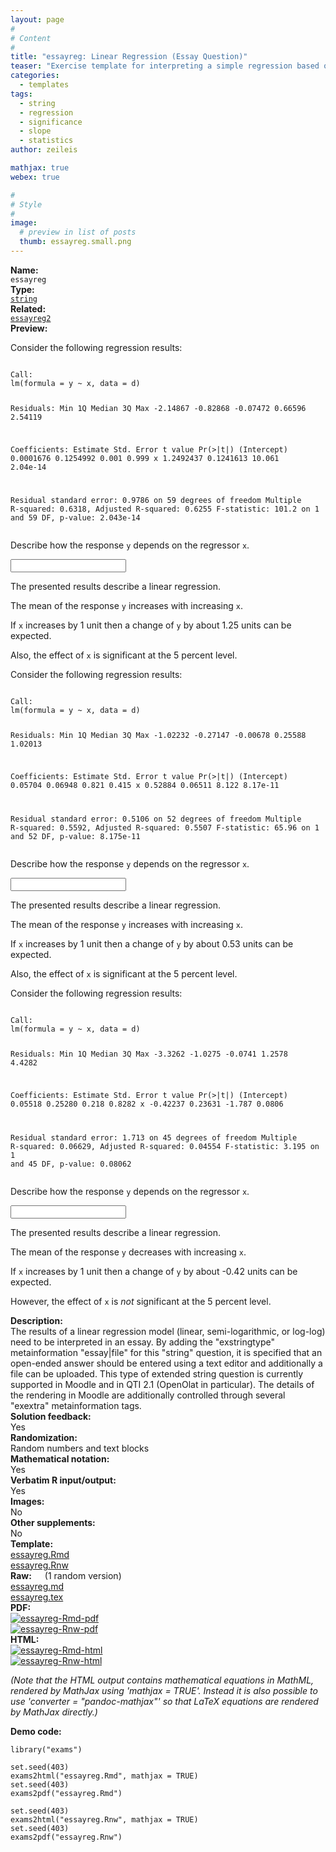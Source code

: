 ```yaml
---
layout: page
#
# Content
#
title: "essayreg: Linear Regression (Essay Question)"
teaser: "Exercise template for interpreting a simple regression based on randomly-generated data (with either a linear, semi-logarithmic, or log-log relationship) in form of an essay."
categories:
  - templates
tags:
  - string
  - regression
  - significance
  - slope
  - statistics
author: zeileis

mathjax: true
webex: true

#
# Style
#
image:
  # preview in list of posts
  thumb: essayreg.small.png
---
```


<div class='row t1 b1'>
  <div class='medium-4 columns'><b>Name:</b></div>
  <div class='medium-8 columns'><code class="highlighter-rouge">essayreg</code></div>
</div>
<div class='row t1 b1'>
  <div class='medium-4 columns'><b>Type:</b></div>
  <div class='medium-8 columns'><a href="{{ site.url }}/tag/string/"><code class="highlighter-rouge">string</code></a></div>
</div>
<div class='row t1 b1'>   <div class='medium-4 columns'><b>Related:</b></div>   <div class='medium-8 columns'><a href="{{ site.url }}/templates/essayreg2/"><code class="highlighter-rouge">essayreg2</code></a></div> </div>

<div class='row t20 b1'>
  <div class='medium-4 columns'><b>Preview:</b></div>
  <div class='medium-8 columns'><div class="webex-group">
<div class="webex-question">
<div class="webex-check webex-box">
<p>Consider the following regression results:</p>
<pre><code>
Call:
lm(formula = y ~ x, data = d)

Residuals:
     Min       1Q   Median       3Q      Max 
-2.14867 -0.82868 -0.07472  0.66596  2.54119 

Coefficients:
             Estimate Std. Error t value Pr(&gt;|t|)
(Intercept) 0.0001676  0.1254992   0.001    0.999
x           1.2492437  0.1241613  10.061 2.04e-14

Residual standard error: 0.9786 on 59 degrees of freedom
Multiple R-squared:  0.6318,    Adjusted R-squared:  0.6255 
F-statistic: 101.2 on 1 and 59 DF,  p-value: 2.043e-14</code></pre>
<p>Describe how the response <code>y</code> depends on the regressor <code>x</code>.</p>
<p><input class='webex-solveme' size='20' data-answer='["nil"]'/></p>
</div>
<div class="webex-solution">
<p>The presented results describe a linear regression.</p>
<p>The mean of the response <code>y</code> increases with increasing <code>x</code>.</p>
<p>If <code>x</code> increases by 1 unit then a change of <code>y</code> by about 1.25 units can be expected.</p>
<p>Also, the effect of <code>x</code> is significant at the 5 percent level.</p>
</div>
</div>
<div class="webex-question">
<div class="webex-check webex-box">
<p>Consider the following regression results:</p>
<pre><code>
Call:
lm(formula = y ~ x, data = d)

Residuals:
     Min       1Q   Median       3Q      Max 
-1.02232 -0.27147 -0.00678  0.25588  1.02013 

Coefficients:
            Estimate Std. Error t value Pr(&gt;|t|)
(Intercept)  0.05704    0.06948   0.821    0.415
x            0.52884    0.06511   8.122 8.17e-11

Residual standard error: 0.5106 on 52 degrees of freedom
Multiple R-squared:  0.5592,    Adjusted R-squared:  0.5507 
F-statistic: 65.96 on 1 and 52 DF,  p-value: 8.175e-11</code></pre>
<p>Describe how the response <code>y</code> depends on the regressor <code>x</code>.</p>
<p><input class='webex-solveme' size='20' data-answer='["nil"]'/></p>
</div>
<div class="webex-solution">
<p>The presented results describe a linear regression.</p>
<p>The mean of the response <code>y</code> increases with increasing <code>x</code>.</p>
<p>If <code>x</code> increases by 1 unit then a change of <code>y</code> by about 0.53 units can be expected.</p>
<p>Also, the effect of <code>x</code> is significant at the 5 percent level.</p>
</div>
</div>
<div class="webex-question">
<div class="webex-check webex-box">
<p>Consider the following regression results:</p>
<pre><code>
Call:
lm(formula = y ~ x, data = d)

Residuals:
    Min      1Q  Median      3Q     Max 
-3.3262 -1.0275 -0.0741  1.2578  4.4282 

Coefficients:
            Estimate Std. Error t value Pr(&gt;|t|)
(Intercept)  0.05518    0.25280   0.218   0.8282
x           -0.42237    0.23631  -1.787   0.0806

Residual standard error: 1.713 on 45 degrees of freedom
Multiple R-squared:  0.06629,   Adjusted R-squared:  0.04554 
F-statistic: 3.195 on 1 and 45 DF,  p-value: 0.08062</code></pre>
<p>Describe how the response <code>y</code> depends on the regressor <code>x</code>.</p>
<p><input class='webex-solveme' size='20' data-answer='["nil"]'/></p>
</div>
<div class="webex-solution">
<p>The presented results describe a linear regression.</p>
<p>The mean of the response <code>y</code> decreases with increasing <code>x</code>.</p>
<p>If <code>x</code> increases by 1 unit then a change of <code>y</code> by about -0.42 units can be expected.</p>
<p>However, the effect of <code>x</code> is <em>not</em> significant at the 5 percent level.</p>
</div>
</div>
</div></div>
</div>

<div class='row t20 b1'>
  <div class='medium-4 columns'><b>Description:</b></div>
  <div class='medium-8 columns'>The results of a linear regression model (linear, semi-logarithmic, or log-log) need to be interpreted in an essay. By adding the "exstringtype" metainformation "essay|file" for this "string" question, it is specified that an open-ended answer should be entered using a text editor and additionally a file can be uploaded. This type of extended string question is currently supported in Moodle and in QTI 2.1 (OpenOlat in particular). The details of the rendering in Moodle are additionally controlled through several "exextra" metainformation tags.</div>
</div>
<div class='row t1 b1'>
  <div class='medium-4 columns'><b>Solution feedback:</b></div>
  <div class='medium-8 columns'>Yes</div>
</div>
<div class='row t1 b1'>
  <div class='medium-4 columns'><b>Randomization:</b></div>
  <div class='medium-8 columns'>Random numbers and text blocks</div>
</div>
<div class='row t1 b1'>
  <div class='medium-4 columns'><b>Mathematical notation:</b></div>
  <div class='medium-8 columns'>Yes</div>
</div>
<div class='row t1 b1'>
  <div class='medium-4 columns'><b>Verbatim R input/output:</b></div>
  <div class='medium-8 columns'>Yes</div>
</div>
<div class='row t1 b1'>
  <div class='medium-4 columns'><b>Images:</b></div>
  <div class='medium-8 columns'>No</div>
</div>
<div class='row t1 b1'>
  <div class='medium-4 columns'><b>Other supplements:</b></div>
  <div class='medium-8 columns'>No</div>
</div>

<div class='row t20 b1'>
  <div class='medium-4 columns'><b>Template:</b></div>
  <div class='medium-4 columns'><a href="{{ site.url }}/assets/posts/2017-08-14-essayreg//essayreg.Rmd">essayreg.Rmd</a></div>
  <div class='medium-4 columns'><a href="{{ site.url }}/assets/posts/2017-08-14-essayreg//essayreg.Rnw">essayreg.Rnw</a></div>
</div>
<div class='row t1 b1'>
  <div class='medium-4 columns'><b>Raw:</b> (1 random version)</div>
  <div class='medium-4 columns'><a href="{{ site.url }}/assets/posts/2017-08-14-essayreg//essayreg.md" >essayreg.md</a></div>
  <div class='medium-4 columns'><a href="{{ site.url }}/assets/posts/2017-08-14-essayreg//essayreg.tex">essayreg.tex</a></div>
</div>
<div class='row t1 b1'>
  <div class='medium-4 columns'><b>PDF:</b></div>
  <div class='medium-4 columns'><a href="{{ site.url }}/assets/posts/2017-08-14-essayreg//essayreg-Rmd.pdf"><img src="{{ site.url }}/assets/posts/2017-08-14-essayreg//essayreg-Rmd-pdf.png" alt="essayreg-Rmd-pdf"/></a></div>
  <div class='medium-4 columns'><a href="{{ site.url }}/assets/posts/2017-08-14-essayreg//essayreg-Rnw.pdf"><img src="{{ site.url }}/assets/posts/2017-08-14-essayreg//essayreg-Rnw-pdf.png" alt="essayreg-Rnw-pdf"/></a></div>
</div>
<div class='row t1 b20'>
  <div class='medium-4 columns'><b>HTML:</b></div>
  <div class='medium-4 columns'><a href="{{ site.url }}/assets/posts/2017-08-14-essayreg//essayreg-Rmd.html"><img src="{{ site.url }}/assets/posts/2017-08-14-essayreg//essayreg-Rmd-html.png" alt="essayreg-Rmd-html"/></a></div>
  <div class='medium-4 columns'><a href="{{ site.url }}/assets/posts/2017-08-14-essayreg//essayreg-Rnw.html"><img src="{{ site.url }}/assets/posts/2017-08-14-essayreg//essayreg-Rnw-html.png" alt="essayreg-Rnw-html"/></a></div>
</div>

_(Note that the HTML output contains mathematical equations in MathML, rendered by MathJax using 'mathjax = TRUE'. Instead it is also possible to use 'converter = "pandoc-mathjax"' so that LaTeX equations are rendered by MathJax directly.)_

**Demo code:**

<pre><code class="prettyprint ">library(&quot;exams&quot;)

set.seed(403)
exams2html(&quot;essayreg.Rmd&quot;, mathjax = TRUE)
set.seed(403)
exams2pdf(&quot;essayreg.Rmd&quot;)

set.seed(403)
exams2html(&quot;essayreg.Rnw&quot;, mathjax = TRUE)
set.seed(403)
exams2pdf(&quot;essayreg.Rnw&quot;)</code></pre>
